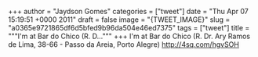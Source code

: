 
+++
author = "Jaydson Gomes"
categories = ["tweet"]
date = "Thu Apr 07 15:19:51 +0000 2011"
draft = false
image = "{TWEET_IMAGE}"
slug = "a0365e9721865df6d5bfed9b96da504e46ed7375"
tags = ["tweet"]
title = """I'm at Bar do Chico (R. D..."""
+++
I'm at Bar do Chico (R. Dr. Ary Ramos de Lima, 38-66 - Passo da Areia, Porto Alegre) http://4sq.com/hgvSOH
